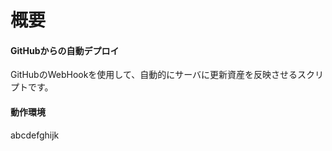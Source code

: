 # 概要

#### GitHubからの自動デプロイ

GitHubのWebHookを使用して、自動的にサーバに更新資産を反映させるスクリプトです。

#### 動作環境

abcdefghijk

